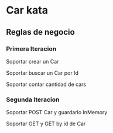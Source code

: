 # Car kata

## Reglas de negocio

### Primera Iteracion

Soportar crear un Car

Soportar buscar un Car por Id

Soportar contar cantidad de cars


### Segunda Iteracion

Soportar POST Car y guardarlo InMemory

Soportar GET y GET by id de Car



